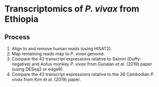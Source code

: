 # Transcriptomics of _P. vivax_ from Ethiopia

## Process
1. Align to and remove human reads (using HISAT2).
2. Map remaining reads map to _P. vivax_ genome.
3. Compare the 43 transcript expressions relative to Saimiri (Duffy-negative) and Aotus monkey _P. vivax_ from Gunalan et al. (2019) paper (using DESeq2 or edgeR).
4. Compare the 43 transcript expressions relative to the 26 Cambodian _P. vivax_ from Kim et al. (2019) paper.